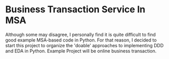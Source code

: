 # Business Transaction Service In MSA

<p>
Although some may disagree, I personally find it is quite difficult to find good example MSA-based code in Python. 
For that reason, I decided to start this project to organize the 'doable' approaches to implementing DDD and EDA in Python. 
Example Project will be online business transaction.
</p>
